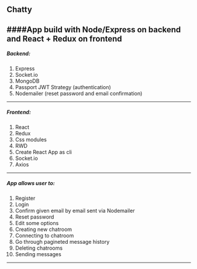 ## Chatty

####App build with Node/Express on backend and React + Redux on frontend
---
##### Backend: 
1. Express
2. Socket.io
3. MongoDB
4. Passport JWT Strategy (authentication)
5. Nodemailer (reset password and email confirmation)
---
##### Frontend:
1. React
2. Redux
3. Css modules
4. RWD
5. Create React App as cli
6. Socket.io
7. Axios
---
##### App allows user to: 
1. Register
2. Login
3. Confirm given email by email sent via Nodemailer
4. Reset password
5. Edit some options
6. Creating new chatroom
7. Connecting to chatroom
8. Go through pagineted message history
9. Deleting chatrooms
10. Sending messages
---
